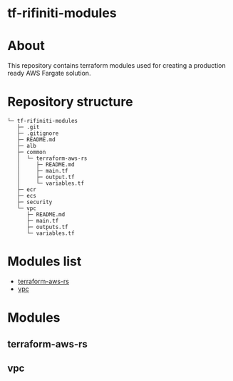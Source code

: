# tf-rifiniti-modules

# About
This repository contains terraform modules used for creating a production ready AWS Fargate solution.

# Repository structure
```
└─ tf-rifiniti-modules
   ├─ .git
   ├─ .gitignore
   ├─ README.md
   ├─ alb
   ├─ common
   │  └─ terraform-aws-rs
   │     ├─ README.md
   │     ├─ main.tf
   │     ├─ output.tf
   │     └─ variables.tf
   ├─ ecr
   ├─ ecs
   ├─ security
   └─ vpc
      ├─ README.md
      ├─ main.tf
      ├─ outputs.tf
      └─ variables.tf
```

# Modules list
- [terraform-aws-rs](##terraform-aws-rs)
- [vpc](##vpc)

# Modules

## terraform-aws-rs
 
## vpc

